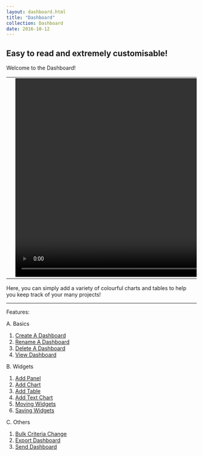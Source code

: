 ```yaml
---
layout: dashboard.html
title: "Dashboard"
collection: Dashboard
date: 2016-10-12
---
```

**Easy to read and extremely customisable!**
---
Welcome to the Dashboard!

<table>
<tr>
<td width="50px"></td>
<td width="700px">
<video width="700" height="525" controls>
	<source src="/assets/video/Dashboard/Dashboard.mp4" type="video/mp4">
	Your browser does not support the video tag.
</video>
</td>
<td width="50px"></td>
</tr>
</table>

Here, you can simply add a variety of colourful charts and tables to help you keep track of your many projects!

---
Features:

A. Basics
  1. [Create A Dashboard](/assets/dashboard/a_createDashboard/createDashboard.md)
  2. [Rename A Dashboard](/dashboard/b_Rename_Dashboard/Rename_Dashboard)
  3. [Delete A Dashboard](/dashboard/c_deleting_dashboard/deleting_dashboard.md)
  4. [View Dashboard](/dashboard/c_viewDashboard/viewDashboard.md)

B. Widgets

  1. [Add Panel](/dashboard/d_Creating_Panel/Creating_Panel.md)
  2. [Add Chart](/dashboard/e_Creating_A_Chart/Creating_A_Chart.md)
  3. [Add Table](/dashboard/f_add_table/add_table.md)
  4. [Add Text Chart](/dashboard/g_add_text_chart/add_text_chart.md)
  5. [Moving Widgets](/dashboard/h_Moving_Widgets/Moving_Widgets.md)
  6. [Saving Widgets](/dashboard/i_saving_widget_position/saving_widget_position.md)

C. Others
  1. [Bulk Criteria Change](/dashboard/j_bulk_criteria_change/bulk_criteria_change.md)
  2. [Export Dashboard](/dashboard/k_Export_Dashboard/Export_Dashboard.md)
  3. [Send Dashboard](/dashboard/l_send_dashboard/send_dashboard.md)
